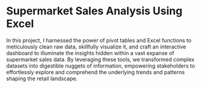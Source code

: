 # Supermarket Sales Analysis Using Excel
In this project, I harnessed the power of pivot tables and Excel functions to meticulously clean raw data, skillfully visualize it, and craft an interactive dashboard to illuminate the insights hidden within a vast expanse of supermarket sales data. By leveraging these tools, we transformed complex datasets into digestible nuggets of information, empowering stakeholders to effortlessly explore and comprehend the underlying trends and patterns shaping the retail landscape.
